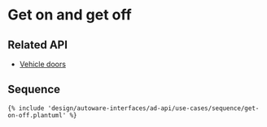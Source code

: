 # Get on and get off

## Related API

- [Vehicle doors](../features/vehicle-doors.md)

## Sequence

```plantuml
{% include 'design/autoware-interfaces/ad-api/use-cases/sequence/get-on-off.plantuml' %}
```
